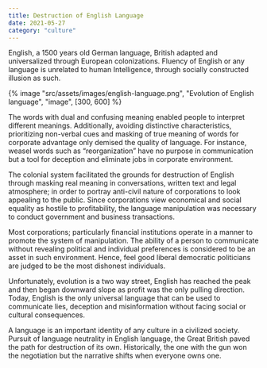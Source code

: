```yaml
---
title: Destruction of English Language
date: 2021-05-27
category: "culture"
---
```


English, a 1500 years old German language, British adapted and universalized through European colonizations. Fluency of English or any language is unrelated to human Intelligence, through socially constructed illusion as such.

<!-- excerpt -->

{% image "src/assets/images/english-language.png", "Evolution of English language", "image", [300, 600] %}

The words with dual and confusing meaning enabled people to interpret different meanings. Additionally, avoiding distinctive characteristics, prioritizing non-verbal cues and masking of true meaning of words for corporate advantage only demised the quality of language. For instance, weasel words such as “reorganization” have no purpose in communication but a tool for deception and eliminate jobs in corporate environment.

The colonial system facilitated the grounds for destruction of English through masking real meaning in conversations, written text and legal atmosphere; in order to portray anti-civil nature of corporations to look appealing to the public. Since corporations view economical and social equality as hostile to profitability, the language manipulation was necessary to conduct government and business transactions.

Most corporations; particularly financial institutions operate in a manner to promote the system of manipulation. The ability of a person to communicate without revealing political and individual preferences is considered to be an asset in such environment. Hence, feel good liberal democratic politicians are judged to be the most dishonest individuals.

Unfortunately, evolution is a two way street, English has reached the peak and then began downward slope as profit was the only pulling direction. Today, English is the only universal language that can be used to communicate lies, deception and misinformation without facing social or cultural consequences.

A language is an important identity of any culture in a civilized society. Pursuit of language neutrality in English language, the Great British paved the path for destruction of its own. Historically, the one with the gun won the negotiation but the narrative shifts when everyone owns one.
